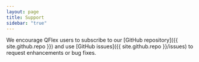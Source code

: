 ```yaml
---
layout: page
title: Support
sidebar: "true"
---
```


We encourage QFlex users to subscribe to our [GitHub repository]({{ site.github.repo }}) and use [GitHub issues]({{ site.github.repo }}/issues) to request enhancements or bug fixes.
